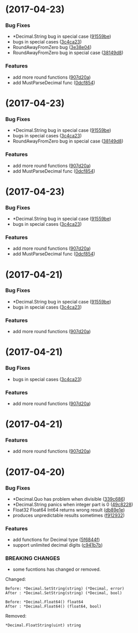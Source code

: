 <a name=""></a>
# [](https://github.com/Golang-Plus/math/compare/v1.2.0...v) (2017-04-23)


### Bug Fixes

* *Decimal.String bug in special case ([91559be](https://github.com/Golang-Plus/math/commit/91559be))
* bugs in special cases ([3c4ca23](https://github.com/Golang-Plus/math/commit/3c4ca23))
* RoundAwayFromZero bug ([3e38e04](https://github.com/Golang-Plus/math/commit/3e38e04))
* RoundAwayFromZero bug in special case ([38149d8](https://github.com/Golang-Plus/math/commit/38149d8))


### Features

* add more round functions ([907d20a](https://github.com/Golang-Plus/math/commit/907d20a))
* add MustParseDecimal func ([0dcf854](https://github.com/Golang-Plus/math/commit/0dcf854))



<a name=""></a>
# [](https://github.com/Golang-Plus/math/compare/v1.2.0...v) (2017-04-23)


### Bug Fixes

* *Decimal.String bug in special case ([91559be](https://github.com/Golang-Plus/math/commit/91559be))
* bugs in special cases ([3c4ca23](https://github.com/Golang-Plus/math/commit/3c4ca23))
* RoundAwayFromZero bug in special case ([38149d8](https://github.com/Golang-Plus/math/commit/38149d8))


### Features

* add more round functions ([907d20a](https://github.com/Golang-Plus/math/commit/907d20a))
* add MustParseDecimal func ([0dcf854](https://github.com/Golang-Plus/math/commit/0dcf854))



<a name=""></a>
# [](https://github.com/Golang-Plus/math/compare/v1.2.0...v) (2017-04-23)


### Bug Fixes

* *Decimal.String bug in special case ([91559be](https://github.com/Golang-Plus/math/commit/91559be))
* bugs in special cases ([3c4ca23](https://github.com/Golang-Plus/math/commit/3c4ca23))


### Features

* add more round functions ([907d20a](https://github.com/Golang-Plus/math/commit/907d20a))
* add MustParseDecimal func ([0dcf854](https://github.com/Golang-Plus/math/commit/0dcf854))



<a name=""></a>
# [](https://github.com/Golang-Plus/math/compare/v1.2.0...v) (2017-04-21)


### Bug Fixes

* *Decimal.String bug in special case ([91559be](https://github.com/Golang-Plus/math/commit/91559be))
* bugs in special cases ([3c4ca23](https://github.com/Golang-Plus/math/commit/3c4ca23))


### Features

* add more round functions ([907d20a](https://github.com/Golang-Plus/math/commit/907d20a))



<a name=""></a>
# [](https://github.com/Golang-Plus/math/compare/v1.2.0...v) (2017-04-21)


### Bug Fixes

* bugs in special cases ([3c4ca23](https://github.com/Golang-Plus/math/commit/3c4ca23))


### Features

* add more round functions ([907d20a](https://github.com/Golang-Plus/math/commit/907d20a))



<a name=""></a>
# [](https://github.com/Golang-Plus/math/compare/v1.2.0...v) (2017-04-21)


### Features

* add more round functions ([907d20a](https://github.com/Golang-Plus/math/commit/907d20a))



<a name=""></a>
#  (2017-04-20)


### Bug Fixes

* *Decimal.Quo has problem when divisible ([339c686](https://github.com/Golang-Plus/math/commit/339c686))
* *Decimal.String panics when integer part is 0 ([49c8228](https://github.com/Golang-Plus/math/commit/49c8228))
* Float32 Float64 Int64 returns wrong result ([db89e1e](https://github.com/Golang-Plus/math/commit/db89e1e))
* produces unpredictable results sometimes ([f912932](https://github.com/Golang-Plus/math/commit/f912932))


### Features

* add functions for Decimal type ([5f6844f](https://github.com/Golang-Plus/math/commit/5f6844f))
* support unlimited decimal digits ([c941b7b](https://github.com/Golang-Plus/math/commit/c941b7b))


### BREAKING CHANGES

* some fucntions has changed or removed.

Changed:

    Before: *Decimal.SetString(string) (*Decimal, error)
    After : *Decimal.SetString(string) (*Decimal, bool)

    Before: *Decimal.Float64() float64
    After : *Decimal.Float64() (float64, bool)

Removed:

    *Decimal.FloatString(uint) string



